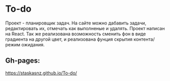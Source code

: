 # To-do

Проект - планировщик задач. На сайте можно дабавить задачи, редактировать их, отмечать как выполненые и удалять.
Проект написан на React. Так же реализована возможность сменить фон в виде градиента на другой цвет, и реализована фунция скрытия контента/режим ожидания.

## Gh-pages:

https://staskasnz.github.io/To-do/